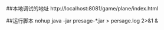 ##本地调试的地址
http://localhost:8081/game/plane/index.html

##运行脚本
nohup java -jar presage-*.jar > persage.log 2>&1 &